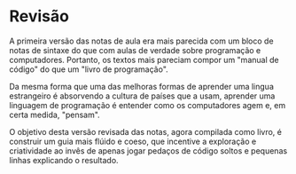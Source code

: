# Revisão

A primeira versão das notas de aula era mais parecida com um bloco de notas de sintaxe do que com aulas de verdade sobre programação e computadores. Portanto, os textos mais pareciam compor um "manual de código" do que um "livro de programação".

Da mesma forma que uma das melhoras formas de aprender uma lingua estrangeiro é absorvendo a cultura de países que a usam, aprender uma linguagem de programação é entender como os computadores agem e, em certa medida, "pensam".

O objetivo desta versão revisada das notas, agora compilada como livro, é construir um guia mais flúido e coeso, que incentive a exploração e criatividade ao invês de apenas jogar pedaços de código soltos e pequenas linhas explicando o resultado.
